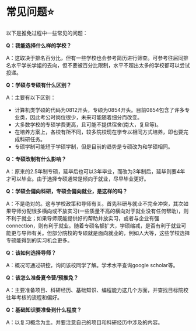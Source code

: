 # 常见问题⭐

以下是推免过程中一些常见的问题：

**Q：我能选择什么样的学校？**

A：这取决于排名百分比，但有一些学校也会参考简历进行筛查。可参考往届同排名水平学长学姐的去向，但不要被百分比限制，水平不超出太多的学校都可以尝试投递。

**Q：学硕与专硕有什么区别？**

A：主要有以下区别：

* 计算机类学硕的代码为0812开头，专硕为0854开头。目前0854包含了许多专业类，因此考公时岗位很少，未来可能随着细分而改变。
* 大多数学校的专硕学费更高，且可能不提供宿舍(南大，复旦等)。
* 在培养方案上，各校有所不同，较多院校现在学专以相同方式培养，即也要完成科研任务。
* 专硕学制可能短于学硕学制，但是目前的趋势是专硕改为和学硕相同。

**Q：专硕改制有什么影响？**

A：原来的2.5年制专硕，延毕后也可以3年毕业，而改为3年制后，延毕则要4年才可以毕业。由于选择专硕通常是倾向于就业，尽早毕业更好。

**Q：学硕会偏向科研，专硕会偏向就业，是这样的吗？**

A：不是绝对的。这与学校政策和导师有关。首先科研与就业不完全冲突，其次如果导师分配很多横向或不放实习(一些质量不高的横向对于就业没有任何帮助)，则不利于就业；如果导师既能提供好的帮助并放实习，或者与企业有强connection，则有利于就业。随着专硕名额扩大，学硕缩减，是否有利于就业可能更与导师有关。但部分院校的专硕就是面向就业的，例如人大等，这些学校选择专硕能得到的实习机会更多。

**Q：该如何选择导师？**

A：概况可通过研控，询问该校同学了解。学术水平查询google scholar等。

**Q：该怎么准备夏令营/预推免？**

A：主要准备项目、科研经历、基础知识、编程能力这几个方面，并查找目标院校往年考核的流程和偏好。

**Q：基础知识要准备到什么程度？**

A：以复习概念为主。并要注意自己的项目和科研经历中涉及的内容。




